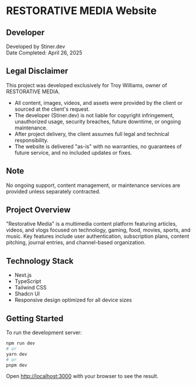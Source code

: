 # RESTORATIVE MEDIA Website

## Developer

Developed by Stiner.dev  
Date Completed: April 26, 2025

## Legal Disclaimer

This project was developed exclusively for Troy Williams, owner of RESTORATIVE MEDIA.

- All content, images, videos, and assets were provided by the client or sourced at the client's request.
- The developer (Stiner.dev) is not liable for copyright infringement, unauthorized usage,
security breaches, future downtime, or ongoing maintenance.
- After project delivery, the client assumes full legal and technical responsibility.
- The website is delivered "as-is" with no warranties, no guarantees of future service, and no included updates or fixes.

## Note

No ongoing support, content management, or maintenance services are provided unless separately contracted.

## Project Overview

"Restorative Media" is a multimedia content platform featuring articles, videos, and vlogs focused on technology, gaming, food, movies, sports, and music. Key features include user authentication, subscription plans, content pitching, journal entries, and channel-based organization.

## Technology Stack

- Next.js
- TypeScript
- Tailwind CSS
- Shadcn UI
- Responsive design optimized for all device sizes

## Getting Started

To run the development server:

```bash
npm run dev
# or
yarn dev
# or
pnpm dev
```

Open [http://localhost:3000](http://localhost:3000) with your browser to see the result.
